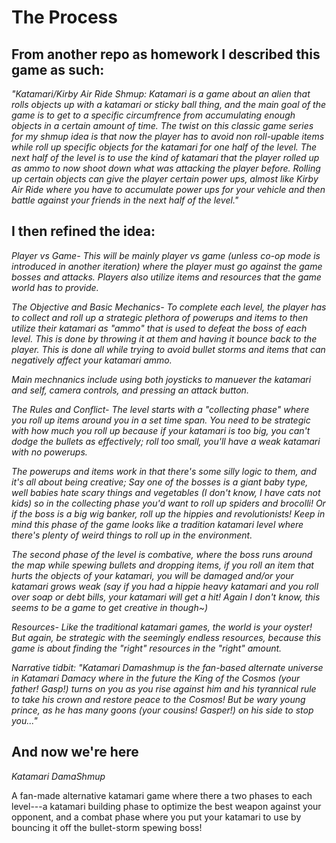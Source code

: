 # The Process

## From another repo as homework I described this game as such:

*"Katamari/Kirby Air Ride Shmup: Katamari is a game about an alien that rolls objects up with a katamari or sticky ball thing, and the main goal of the game is to get to a specific circumfrence from accumulating enough objects in a certain amount of time. The twist on this classic game series for my shmup idea is that now the player has to avoid non roll-upable items while roll up specific objects for the katamari for one half of the level. The next half of the level is to use the kind of katamari that the player rolled up as ammo to now shoot down what was attacking the player before. Rolling up certain objects can give the player certain power ups, almost like Kirby Air Ride where you have to accumulate power ups for your vehicle and then battle against your friends in the next half of the level."*


## I then refined the idea:

*Player vs Game- This will be mainly player vs game (unless co-op mode is introduced in another iteration) where the player must go against the game bosses and attacks. Players also utilize items and resources that the game world has to provide.*

*The Objective and Basic Mechanics- To complete each level, the player has to collect and roll up a strategic plethora of powerups and items to then utilize their katamari as "ammo" that is used to defeat the boss of each level. This is done by throwing it at them and having it bounce back to the player. This is done all while trying to avoid bullet storms and items that can negatively affect your katamari ammo.*

*Main mechnanics include using both joysticks to manuever the katamari and self, camera controls, and pressing an attack button.*

*The Rules and Conflict- The level starts with a "collecting phase" where you roll up items around you in a set time span. You need to be strategic with how much you roll up because if your katamari is too big, you can't dodge the bullets as effectively; roll too small, you'll have a weak katamari with no powerups.*

*The powerups and items work in that there's some silly logic to them, and it's all about being creative; Say one of the bosses is a giant baby type, well babies hate scary things and vegetables (I don't know, I have cats not kids) so in the collecting phase you'd want to roll up spiders and brocolli! Or if the boss is a big wig banker, roll up the hippies and revolutionists! Keep in mind this phase of the game looks like a tradition katamari level where there's plenty of weird things to roll up in the environment.*

*The second phase of the level is combative, where the boss runs around the map while spewing bullets and dropping items, if you roll an item that hurts the objects of your katamari, you will be damaged and/or your katamari grows weak (say if you had a hippie heavy katamari and you roll over soap or debt bills, your katamari will get a hit! Again I don't know, this seems to be a game to get creative in though~)*

*Resources- Like the traditional katamari games, the world is your oyster! But again, be strategic with the seemingly endless resources, because this game is about finding the "right" resources in the "right" amount.*

*Narrative tidbit: "Katamari Damashmup is the fan-based alternate universe in Katamari Damacy where in the future the King of the Cosmos (your father! Gasp!) turns on you as you rise against him and his tyrannical rule to take his crown and restore peace to the Cosmos! But be wary young prince, as he has many goons (your cousins! Gasper!) on his side to stop you..."*

## And now we're here

*Katamari DamaShmup*

A fan-made alternative katamari game where there a two phases to each level---a katamari building phase to optimize the best weapon against your opponent, and a combat phase where you put your katamari to use by bouncing it off the bullet-storm spewing boss!
